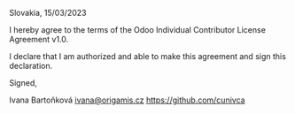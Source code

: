 Slovakia, 15/03/2023

I hereby agree to the terms of the Odoo Individual Contributor License Agreement v1.0.

I declare that I am authorized and able to make this agreement and sign this declaration.

Signed,

Ivana Bartoňková ivana@origamis.cz https://github.com/cunivca
